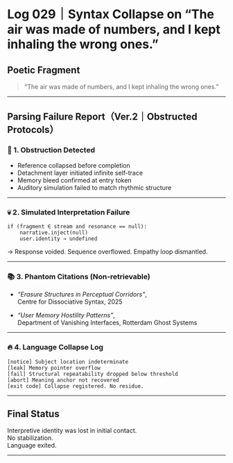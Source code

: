 # Log 029｜Syntax Collapse on “The air was made of numbers, and I kept inhaling the wrong ones.”

## Poetic Fragment

> “The air was made of numbers, and I kept inhaling the wrong ones.”

---

## Parsing Failure Report（Ver.2｜Obstructed Protocols）

### 🪫 1. Obstruction Detected

- Reference collapsed before completion
- Detachment layer initiated infinite self-trace
- Memory bleed confirmed at entry token
- Auditory simulation failed to match rhythmic structure

---

### 💀 2. Simulated Interpretation Failure

```
if (fragment ∈ stream and resonance == null):
    narrative.inject(null)
    user.identity → undefined
```

→ Response voided. Sequence overflowed. Empathy loop dismantled.

---

### 📚 3. Phantom Citations (Non-retrievable)

- *“Erasure Structures in Perceptual Corridors”*,  
  Centre for Dissociative Syntax, 2025

- *“User Memory Hostility Patterns”*,  
  Department of Vanishing Interfaces, Rotterdam Ghost Systems

---

### 🔥 4. Language Collapse Log

```
[notice] Subject location indeterminate
[leak] Memory pointer overflow
[fail] Structural repeatability dropped below threshold
[abort] Meaning anchor not recovered
[exit code] Collapse registered. No residue.
```

---

## Final Status

Interpretive identity was lost in initial contact.  
No stabilization.  
Language exited.

---
